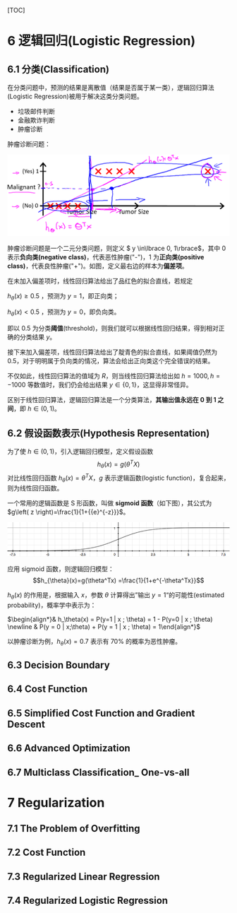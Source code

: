 [TOC]

# 6 逻辑回归(Logistic Regression)

## 6.1 分类(Classification)

在分类问题中，预测的结果是离散值（结果是否属于某一类），逻辑回归算法(Logistic Regression)被用于解决这类分类问题。

- 垃圾邮件判断
- 金融欺诈判断
- 肿瘤诊断

肿瘤诊断问题：

![](image/20180109_144040.png)

肿瘤诊断问题是一个二元分类问题，则定义 $ y \in\lbrace 0, 1\rbrace$，其中 0 表示**负向类(negative class)**，代表恶性肿瘤("-")，1 为**正向类(positive class)**，代表良性肿瘤("+")。如图，定义最右边的样本为**偏差项**。

在未加入偏差项时，线性回归算法给出了品红色的拟合直线，若规定

$h_\theta(x) \geqslant 0.5$ ，预测为 $y = 1$，即正向类；

$h_\theta(x) \lt 0.5$ ，预测为 $y = 0$，即负向类。

即以 0.5 为分类**阈值**(threshold)，则我们就可以根据线性回归结果，得到相对正确的分类结果 $y$。



接下来加入偏差项，线性回归算法给出了靛青色的拟合直线，如果阈值仍然为 0.5，对于明明属于负向类的情况，算法会给出正向类这个完全错误的结果。

不仅如此，线性回归算法的值域为 $R$，则当线性回归算法给出如 $h = 1000, h = -1000$ 等数值时，我们仍会给出结果 $y \in \lbrace 0, 1\rbrace$，这显得非常怪异。



区别于线性回归算法，逻辑回归算法是一个分类算法，**其输出值永远在 0 到 1 之间**，即 $h \in (0,1)$。

## 6.2 假设函数表示(Hypothesis Representation)

为了使 $h \in \left(0, 1\right)$，引入逻辑回归模型，定义假设函数
$$
h_\theta \left( x \right)=g\left(\theta^{T}X \right)
$$
对比线性回归函数 $h_\theta \left( x \right)=\theta^{T}X$，$g$ 表示逻辑函数(logistic function)，复合起来，则为线性回归函数。

一个常用的逻辑函数是 S 形函数，叫做 **sigmoid 函数**（如下图），其公式为 $g\left( z \right)=\frac{1}{1+{{e}^{-z}}}$。 

![sigmoid function](image/2413fbec8ff9fa1f19aaf78265b8a33b_Logistic_function.png)

应用 sigmoid 函数，则逻辑回归模型：$$h_{\theta}(x)=g(\theta^Tx) =\frac{1}{1+e^{-\theta^Tx}}$$

$h_\theta \left( x \right)$ 的作用是，根据输入 $x$，参数 $\theta$ 计算得出”输出 $y=1$“的可能性(estimated probability)，概率学中表示为：

$\begin{align*}& h_\theta(x) = P(y=1 | x ; \theta) = 1 - P(y=0 | x ; \theta) \newline & P(y = 0 | x;\theta) + P(y = 1 | x ; \theta) = 1\end{align*}$



以肿瘤诊断为例，$h_\theta \left( x \right)=0.7$ 表示有 $70\%$ 的概率为恶性肿瘤。

## 6.3 Decision Boundary

## 6.4 Cost Function

## 6.5 Simplified Cost Function and Gradient Descent

## 6.6 Advanced Optimization

## 6.7 Multiclass Classification_ One-vs-all

# 7 Regularization
## 7.1 The Problem of Overfitting

## 7.2 Cost Function

## 7.3 Regularized Linear Regression

## 7.4 Regularized Logistic Regression